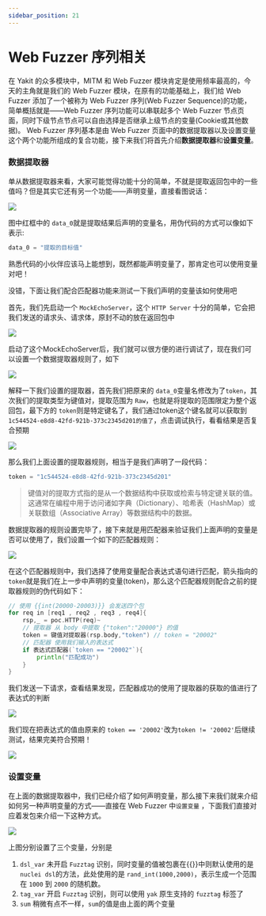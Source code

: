 ```yaml
---
sidebar_position: 21
---
```


# Web Fuzzer 序列相关

在 Yakit 的众多模块中，MITM 和 Web Fuzzer 模块肯定是使用频率最高的，今天的主角就是我们的 Web Fuzzer 模块，在原有的功能基础上，我们给 Web Fuzzer 添加了一个被称为 Web Fuzzer 序列(Web Fuzzer Sequence)的功能，简单概括就是——Web Fuzzer 序列功能可以串联起多个 Web Fuzzer 节点页面，同时下级节点节点可以自由选择是否继承上级节点的变量(Cookie或其他数据)。
Web Fuzzer 序列基本是由 Web Fuzzer 页面中的数据提取器以及设置变量这个两个功能所组成的复合功能，接下来我们将首先介绍**数据提取器**和**设置变量**。

### 数据提取器

单从数据提取器来看，大家可能觉得功能十分的简单，不就是提取返回包中的一些值吗？但是其实它还有另一个功能——声明变量，直接看图说话：

![](/img/products/yakit/Fuzzer-Sequence/sequence_1.png)

图中红框中的 `data_0`就是提取结果后声明的变量名，用伪代码的方式可以像如下表示:

```go
data_0 = "提取的目标值"
```

熟悉代码的小伙伴应该马上能想到，既然都能声明变量了，那肯定也可以使用变量对吧！

没错，下面让我们配合匹配器功能来测试一下我们声明的变量该如何使用吧

首先，我们先启动一个 `MockEchoServer`，这个 `HTTP Server` 十分的简单，它会把我们发送的请求头、请求体，原封不动的放在返回包中

![](/img/products/yakit/Fuzzer-Sequence/sequence_2.png)

启动了这个MockEchoServer后，我们就可以很方便的进行调试了，现在我们可以设置一个数据提取器规则了，如下

![](/img/products/yakit/Fuzzer-Sequence/sequence_3.png)

解释一下我们设置的提取器，首先我们把原来的 `data_0`变量名修改为了`token`，其次我们的提取类型为键值对，提取范围为 `Raw`，也就是将提取的范围限定为整个返回包，最下方的 `token`则是特定键名了，我们通过token这个键名就可以获取到`1c544524-e8d8-42fd-921b-373c2345d201的值了`，点击调试执行，看看结果是否复合预期

![](/img/products/yakit/Fuzzer-Sequence/sequence_4.png)

那么我们上面设置的提取器规则，相当于是我们声明了一段代码：

```go
token = "1c544524-e8d8-42fd-921b-373c2345d201"
```

> 键值对的提取方式指的是从一个数据结构中获取或检索与特定键关联的值。这通常在编程中用于访问诸如字典（Dictionary）、哈希表（HashMap）或关联数组（Associative Array）等数据结构中的数据。

数据提取器的规则设置完毕了，接下来就是用匹配器来验证我们上面声明的变量是否可以使用了，我们设置一个如下的匹配器规则：

![](/img/products/yakit/Fuzzer-Sequence/sequence_5.png)

在这个匹配器规则中，我们选择了使用变量配合表达式语句进行匹配，箭头指向的 `token`就是我们在上一步中声明的变量(token)，那么这个匹配器规则配合之前的提取器规则的伪代码如下：

```go
// 使用 {{int(20000-20003)}} 会发送四个包
for req in [req1 , req2 , req3 , req4]{
    rsp,_ = poc.HTTP(req)~
    // 提取器 从 body 中提取 {"token":"20000"} 的值
    token = 键值对提取器(rsp.body,"token") // token = "20002"
    // 匹配器 使用我们输入的表达式
    if 表达式匹配器(`token == "20002"`){
        println("匹配成功")
    }
}
```


我们发送一下请求，查看结果发现，匹配器成功的使用了提取器的获取的值进行了表达式的判断

![](/img/products/yakit/Fuzzer-Sequence/sequence_6.png)

我们现在把表达式的值由原来的 `token == '20002'`改为`token != '20002'`后继续测试，结果完美符合预期！

![](/img/products/yakit/Fuzzer-Sequence/sequence_7.png)

### 设置变量

在上面的数据提取器中，我们已经介绍了如何声明变量，那么接下来我们就来介绍如何另一种声明变量的方式——直接在 Web Fuzzer 中`设置变量` ，下面我们直接对应着发包来介绍一下这种方式。

![](/img/products/yakit/Fuzzer-Sequence/sequence_8.png)

上图分别设置了三个变量，分别是
1. `dsl_var` 未开启 `Fuzztag` 识别，同时变量的值被包裹在{{}}中则默认使用的是 `nuclei dsl`的方法，此处使用的是 `rand_int(1000,2000)`，表示生成一个范围在 `1000` 到 `2000` 的随机数。
2. `tag_var` 开启 `Fuzztag` 识别，则可以使用 `yak` 原生支持的 `fuzztag` 标签了
3. `sum` 稍微有点不一样，`sum`的值是由上面的两个变量